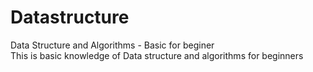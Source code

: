 # Datastructure
Data Structure and Algorithms - Basic for beginer  
This is basic knowledge of Data structure and algorithms for beginners
